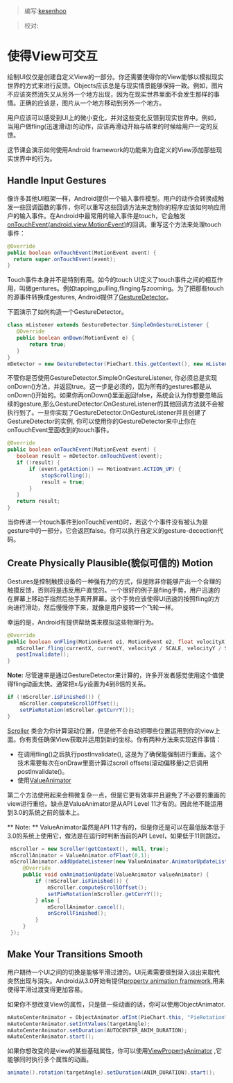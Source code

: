 > 编写:[kesenhoo](https://github.com/kesenhoo)

> 校对:

# 使得View可交互

绘制UI仅仅是创建自定义View的一部分。你还需要使得你的View能够以模拟现实世界的方式来进行反馈。Objects应该总是与现实情景能够保持一致。例如，图片不应该突然消失又从另外一个地方出现，因为在现实世界里面不会发生那样的事情。正确的应该是，图片从一个地方移动到另外一个地方。

用户应该可以感受到UI上的微小变化，并对这些变化反馈到现实世界中。例如，当用户做fling(迅速滑动)的动作，应该再滑动开始与结束的时候给用户一定的反馈。

这节课会演示如何使用Android framework的功能来为自定义的View添加那些现实世界中的行为。

<!-- more -->

## Handle Input Gestures
像许多其他UI框架一样，Android提供一个输入事件模型。用户的动作会转换成触发一些回调函数的事件，你可以重写这些回调方法来定制你的程序应该如何响应用户的输入事件。在Android中最常用的输入事件是touch，它会触发[onTouchEvent(android.view.MotionEvent)](http://developer.android.com/reference/android/view/View.html#onTouchEvent(android.view.MotionEvent))的回调。重写这个方法来处理touch事件：

```java
@Override
public boolean onTouchEvent(MotionEvent event) {
  return super.onTouchEvent(event);
}
```

Touch事件本身并不是特别有用。如今的touch UI定义了touch事件之间的相互作用，叫做gentures。例如tapping,pulling,flinging与zooming。为了把那些touch的源事件转换成gestures, Android提供了[GestureDetector](http://developer.android.com/reference/android/view/GestureDetector.html)。

下面演示了如何构造一个GestureDetector。

```java
class mListener extends GestureDetector.SimpleOnGestureListener {
   @Override
   public boolean onDown(MotionEvent e) {
       return true;
   }
}
mDetector = new GestureDetector(PieChart.this.getContext(), new mListener());
```

不管你是否使用GestureDetector.SimpleOnGestureListener, 你必须总是实现onDown()方法，并返回true。这一步是必须的，因为所有的gestures都是从onDown()开始的。如果你再onDown()里面返回false，系统会认为你想要忽略后续的gesture,那么GestureDetector.OnGestureListener的其他回调方法就不会被执行到了。一旦你实现了GestureDetector.OnGestureListener并且创建了GestureDetector的实例, 你可以使用你的GestureDetector来中止你在onTouchEvent里面收到的touch事件。

```java
@Override
public boolean onTouchEvent(MotionEvent event) {
   boolean result = mDetector.onTouchEvent(event);
   if (!result) {
       if (event.getAction() == MotionEvent.ACTION_UP) {
           stopScrolling();
           result = true;
       }
   }
   return result;
}
```

当你传递一个touch事件到onTouchEvent()时，若这个个事件没有被认为是gesture中的一部分，它会返回false。你可以执行自定义的gesture-decection代码。

## Create Physically Plausible(貌似可信的) Motion
Gestures是控制触摸设备的一种强有力的方式，但是除非你能够产出一个合理的触摸反馈，否则将是违反用户直觉的。一个很好的例子是fling手势，用户迅速的在屏幕上移动手指然后抬手离开屏幕。这个手势应该使得UI迅速的按照fling的方向进行滑动，然后慢慢停下来，就像是用户旋转一个飞轮一样。

幸运的是，Android有提供帮助类来模拟这些物理行为。

```java
@Override
public boolean onFling(MotionEvent e1, MotionEvent e2, float velocityX, float velocityY) {
   mScroller.fling(currentX, currentY, velocityX / SCALE, velocityY / SCALE, minX, minY, maxX, maxY);
   postInvalidate();
}
```

**Note:** 尽管速率是通过GestureDetector来计算的，许多开发者感觉使用这个值使得fling动画太快。通常把x与y设置为4到8倍的关系。

```java
if (!mScroller.isFinished()) {
    mScroller.computeScrollOffset();
    setPieRotation(mScroller.getCurrY());
}
```

[Scroller](http://developer.android.com/reference/android/widget/Scroller.html) 类会为你计算滚动位置，但是他不会自动把哪些位置运用到你的view上面。你有责任确保View获取并运用到新的坐标。你有两种方法来实现这件事情：

* 在调用fling()之后执行postInvalidate(), 这是为了确保能强制进行重画。这个技术需要每次在onDraw里面计算过scroll offsets(滚动偏移量)之后调用postInvalidate()。
* 使用[ValueAnimator](http://developer.android.com/reference/android/animation/ValueAnimator.html)

第二个方法使用起来会稍微复杂一点，但是它更有效率并且避免了不必要的重画的view进行重绘。缺点是ValueAnimator是从API Level 11才有的。因此他不能运用到3.0的系统之前的版本上。

** Note: ** ValueAnimator虽然是API 11才有的，但是你还是可以在最低版本低于3.0的系统上使用它，做法是在运行时判断当前的API Level，如果低于11则跳过。

```java
 mScroller = new Scroller(getContext(), null, true);
 mScrollAnimator = ValueAnimator.ofFloat(0,1);
 mScrollAnimator.addUpdateListener(new ValueAnimator.AnimatorUpdateListener() {
     @Override
     public void onAnimationUpdate(ValueAnimator valueAnimator) {
         if (!mScroller.isFinished()) {
             mScroller.computeScrollOffset();
             setPieRotation(mScroller.getCurrY());
         } else {
             mScrollAnimator.cancel();
             onScrollFinished();
         }
     }
 });
```

## Make Your Transitions Smooth
用户期待一个UI之间的切换是能够平滑过渡的。UI元素需要做到渐入淡出来取代突然出现与消失。Android从3.0开始有提供[property animation framework](http://developer.android.com/guide/topics/graphics/prop-animation.html),用来使得平滑过渡变得更加容易。

如果你不想改变View的属性，只是做一些动画的话，你可以使用ObjectAnimator.

```java
mAutoCenterAnimator = ObjectAnimator.ofInt(PieChart.this, "PieRotation", 0);
mAutoCenterAnimator.setIntValues(targetAngle);
mAutoCenterAnimator.setDuration(AUTOCENTER_ANIM_DURATION);
mAutoCenterAnimator.start();
```

如果你想改变的是view的某些基础属性，你可以使用[ViewPropertyAnimator](http://developer.android.com/reference/android/view/ViewPropertyAnimator.html) ,它能够同时执行多个属性的动画。

```java
animate().rotation(targetAngle).setDuration(ANIM_DURATION).start();
```
